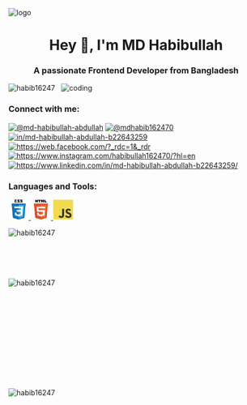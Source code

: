 ![logo](https://camo.githubusercontent.com/48ec00ed4c84e771db4a1db90b56352923a8d644452a32b434d68e97006c9337/68747470733a2f2f63686b736b696c6c732e636f6d2f77702d636f6e74656e742f75706c6f6164732f323032302f30342f504e432d416e696d617465642d42616e6e6572732e676966)
<h1 align="center">Hey 👋, I'm MD Habibullah</h1>
<h3 align="center">A passionate Frontend Developer from Bangladesh</h3>
<img align="right" alt="coding" width="400" src="https://cdn.dribbble.com/users/1162077/screenshots/3848914/programmer.gif">

<p align="left"> <img src="https://komarev.com/ghpvc/?username=habib16247&label=Profile%20views&color=0e75b6&style=flat" alt="habib16247" /> </p>

<h3 align="left">Connect with me:</h3>
<p align="left">
<a href="https://codepen.io/@md-habibullah-abdullah" target="_blank"><img align="center" src="https://raw.githubusercontent.com/rahuldkjain/github-profile-readme-generator/master/src/images/icons/Social/codepen.svg" alt="@md-habibullah-abdullah" height="30" width="40" /></a>
<a href="https://twitter.com/@mdhabib162470" target="_blank"><img align="center" src="https://raw.githubusercontent.com/rahuldkjain/github-profile-readme-generator/master/src/images/icons/Social/twitter.svg" alt="@mdhabib162470" height="30" width="40" /></a>
<a href="https://linkedin.com/in/in/md-habibullah-abdullah-b22643259" target="_blank"><img align="center" src="https://raw.githubusercontent.com/rahuldkjain/github-profile-readme-generator/master/src/images/icons/Social/linked-in-alt.svg" alt="in/md-habibullah-abdullah-b22643259" height="30" width="40" /></a>
<a href="https://fb.com/https://web.facebook.com/?_rdc=1&_rdr" target="_blank"><img align="center" src="https://raw.githubusercontent.com/rahuldkjain/github-profile-readme-generator/master/src/images/icons/Social/facebook.svg" alt="https://web.facebook.com/?_rdc=1&_rdr" height="30" width="40" /></a>
<a href="https://instagram.com/https://www.instagram.com/habibullah162470/?hl=en" target="_blank"><img align="center" src="https://raw.githubusercontent.com/rahuldkjain/github-profile-readme-generator/master/src/images/icons/Social/instagram.svg" alt="https://www.instagram.com/habibullah162470/?hl=en" height="30" width="40" /></a>
<a href="[https://www.youtube.com/c/https://www.linkedin.com/in/md-habibullah-abdullah-b22643259/](https://www.youtube.com/channel/UCnopAZ7TIqUEF5w183_Thzg)" target="_blank"><img align="center" src="https://raw.githubusercontent.com/rahuldkjain/github-profile-readme-generator/master/src/images/icons/Social/youtube.svg" alt="https://www.linkedin.com/in/md-habibullah-abdullah-b22643259/" height="30" width="40" /></a>
</p>

<h3 align="left">Languages and Tools:</h3> 
<p align="left"> <a href="https://www.w3schools.com/css/" target="_blank"> <img src="https://raw.githubusercontent.com/devicons/devicon/master/icons/css3/css3-original-wordmark.svg" alt="css3" width="40" height="40"/> </a> <a href="https://www.w3.org/html/" target="_blank"> <img src="https://raw.githubusercontent.com/devicons/devicon/master/icons/html5/html5-original-wordmark.svg" alt="html5" width="40" height="40"/> </a> <a href="https://developer.mozilla.org/en-US/docs/Web/JavaScript" target="_blank"> <img src="https://raw.githubusercontent.com/devicons/devicon/master/icons/javascript/javascript-original.svg" alt="javascript" width="40" height="40"/> </a> </p>

<p><img align="left" src="https://github-readme-stats.vercel.app/api/top-langs?username=habib16247&show_icons=true&locale=en&layout=compact" alt="habib16247" /></p>
<br><br><br><br><br>
<p>&nbsp;<img align="left" src="https://github-readme-stats.vercel.app/api?username=habib16247&show_icons=true&locale=en" alt="habib16247" /></p>
<br><br><br><br><br><br><br><br><br><br>
<p><img align="center" src="https://github-readme-streak-stats.herokuapp.com/?user=habib16247&" alt="habib16247" /></p>
